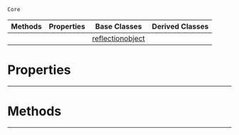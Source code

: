  `Core`

|Methods|Properties|Base Classes|Derived Classes|
|---|---|---|---|
| | |[reflectionobject](https://github.com/zeroengineteam/ZeroDocs/blob/master/code_reference/zilch_base_types/reflectionobject.markdown)| |


 #  Properties


---  
 #  Methods


---  
 

 